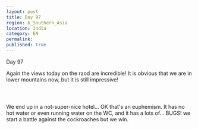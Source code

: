 ```yaml
---
layout: post
title: Day 97
region: 6_Southern_Asia
location: India
category: EN
permalink:
published: true
---
```


Day 97

Again the views today on the raod are incredible! It is obvious that we are in lower mountains now, but it is still impressive!

<p><a
href="https://lh3.googleusercontent.com/vpzbJ0LpoHuOp1igLKWKyR_11B_uij-Wf1QSImQOyYzmLKBh5glg4WOtHtNRBWY9J4GxeL0NCeSUgB1QoES9Fk97Ak4WhtP2TiqRxGNZcJP_uR32ZIt_CHB3zLQxAmY-rylQJYorV8iUMFgB1ppKEMbzQYUQcjOf1R_hOMSs2-bBQHcOCt7U7vspAuTRxDYSVaNlQPgdwnMt2EkR-MUAjht-FWBw4Dewz29zaTrWwXuyd2zYv9t9CFdVLW4ZgnNZvZhFfBzPIz1St-BsWxuAyqTvzcrsJr5lsx2S54-N4mxBlYN1oQXExkPs_mR9dRV_79UeEGO_VlS_aQsKZJB2LR3BYGzayKHu_ZB8GGV2IL6o0RzGHoQY__CkH0lmIpbtUecWZ8LGI_bG36hV1aGLCHBBD8-u1K4gLb4BkDQK4T6tik2iiTveg5QGGBtSJCfVYQj3oU7qRZG_Xd_xOz7CZ4PlVf2hr5IpVAR62U0-5-CVQVwYyzuC4h6sY9rVAbO4dm49IWWt1OXx7y6_thyQl0kbq1WwfLF3pmrOjLZAWUl9rQm9kjFxdiwRWXG1jwDVB4IbM1mr7jO7bDGiSzd-l7Y1-PJfCbOL_FKNZQn3XSSSIGLYT4l_dUrJfpP6Gt1gBBVFiAFBGxyqi92OrrDVCl4pWhEXb0myIBLGKKk-8HzbE679v3FOADlDGA=w836-h627-no"><img 
src="https://lh3.googleusercontent.com/vpzbJ0LpoHuOp1igLKWKyR_11B_uij-Wf1QSImQOyYzmLKBh5glg4WOtHtNRBWY9J4GxeL0NCeSUgB1QoES9Fk97Ak4WhtP2TiqRxGNZcJP_uR32ZIt_CHB3zLQxAmY-rylQJYorV8iUMFgB1ppKEMbzQYUQcjOf1R_hOMSs2-bBQHcOCt7U7vspAuTRxDYSVaNlQPgdwnMt2EkR-MUAjht-FWBw4Dewz29zaTrWwXuyd2zYv9t9CFdVLW4ZgnNZvZhFfBzPIz1St-BsWxuAyqTvzcrsJr5lsx2S54-N4mxBlYN1oQXExkPs_mR9dRV_79UeEGO_VlS_aQsKZJB2LR3BYGzayKHu_ZB8GGV2IL6o0RzGHoQY__CkH0lmIpbtUecWZ8LGI_bG36hV1aGLCHBBD8-u1K4gLb4BkDQK4T6tik2iiTveg5QGGBtSJCfVYQj3oU7qRZG_Xd_xOz7CZ4PlVf2hr5IpVAR62U0-5-CVQVwYyzuC4h6sY9rVAbO4dm49IWWt1OXx7y6_thyQl0kbq1WwfLF3pmrOjLZAWUl9rQm9kjFxdiwRWXG1jwDVB4IbM1mr7jO7bDGiSzd-l7Y1-PJfCbOL_FKNZQn3XSSSIGLYT4l_dUrJfpP6Gt1gBBVFiAFBGxyqi92OrrDVCl4pWhEXb0myIBLGKKk-8HzbE679v3FOADlDGA=w836-h627-no" class="oversize" alt=""></a></p>

<p><a
href="https://lh3.googleusercontent.com/zdcKXCAHfIyu1vO5mzNP36vWD6-HzjqGY91VSh5XzfHnvCk2F8TN3AjMYB12BWp84QszBoD8eOCNlZQ_gtL2E8Uvql-PISW3-f6Z6UXl5PxIsl60fewH9O7cZDnbkoSBGr4XcQdZc2r8lN4PBMeSCcY48L9rsygdOmhHZ6URz3gzXEH9S8ee8NrZLoJHc0NvpWdumvcwF4eHWG4dQifxCVEbHZ6ZeR8ygPTaXkB5btJYHMdvRVB1qBOu7GdZ3MzYrYKdPvR4nT97OkukEXbjqw8VzmOZ0AKKeG7d1tj2DdSNV1m_Fwcw8aTsHG_vgpOceK4R7-pSBg9pE3HdWE7L9O6Dtok6BKYofYif5SiNvoyVsoUXZLh685mDPFTakU0H6Iqkgb-XevqgA_N6fSM5ZZ9ZuE6AMeRJPOsIz2WY9U0poO3xl9MMU6UqflSaYos_xgmuvxN1K2JCIty8dX-5qTCjzHErKKyNFYS5vgsgqsxlVQB19i3ijHDL4vATmKyazgzHALbfnAwACf_RRd5661Vp9tQIiStkFjjk14z-wWarBRJPYxohqdj_RptftC48q28V3FwrCeQc-nMLWz0chYNUszKcPEXaTKwf_d41r_40Mj2UNr7XLmqjkeMoxeVWm6sThKPqZ2-dY7wpAuGkgYjToc6rowsZXCsk9Rhlsc0bM4wvZycZnxYfNQ=w836-h627-no"><img 
src="https://lh3.googleusercontent.com/zdcKXCAHfIyu1vO5mzNP36vWD6-HzjqGY91VSh5XzfHnvCk2F8TN3AjMYB12BWp84QszBoD8eOCNlZQ_gtL2E8Uvql-PISW3-f6Z6UXl5PxIsl60fewH9O7cZDnbkoSBGr4XcQdZc2r8lN4PBMeSCcY48L9rsygdOmhHZ6URz3gzXEH9S8ee8NrZLoJHc0NvpWdumvcwF4eHWG4dQifxCVEbHZ6ZeR8ygPTaXkB5btJYHMdvRVB1qBOu7GdZ3MzYrYKdPvR4nT97OkukEXbjqw8VzmOZ0AKKeG7d1tj2DdSNV1m_Fwcw8aTsHG_vgpOceK4R7-pSBg9pE3HdWE7L9O6Dtok6BKYofYif5SiNvoyVsoUXZLh685mDPFTakU0H6Iqkgb-XevqgA_N6fSM5ZZ9ZuE6AMeRJPOsIz2WY9U0poO3xl9MMU6UqflSaYos_xgmuvxN1K2JCIty8dX-5qTCjzHErKKyNFYS5vgsgqsxlVQB19i3ijHDL4vATmKyazgzHALbfnAwACf_RRd5661Vp9tQIiStkFjjk14z-wWarBRJPYxohqdj_RptftC48q28V3FwrCeQc-nMLWz0chYNUszKcPEXaTKwf_d41r_40Mj2UNr7XLmqjkeMoxeVWm6sThKPqZ2-dY7wpAuGkgYjToc6rowsZXCsk9Rhlsc0bM4wvZycZnxYfNQ=w836-h627-no" class="oversize" alt=""></a></p>

<p><a
href="https://lh3.googleusercontent.com/6A6LJTrctkt97U0dA9gEMWthMreX36ZNKM7hiPgimpyUTofiOrCITvtX8sUaKWkxXcSZZLw_qkl7Vi20jwawgORBsA6i_E81AKZBnLoBZQdZxTiQ8ym2jFYHVxQ3dzD4ImNFZ0w4lNINyTU2nCkaiRWw6G4_sITMSKdgqu3YNbt1y-PVDXxWFSltDsRCeCgJjPQRm9JhvIBWnS3sOt9rNJ1FIll-vdE0hqOADH97UxDQfhjmccDcxk6rGd09Qwy7vvTQV2kB7jbE-_HB4YXebrFqdr7BPUpnDruj7H9Cf-wbHI4vKh_npXqe9JltR-XUFPzviIxbajXl_64Wt2cFmNyJCxAOlbaNMQDozgjAc454MX2DWQxdMwdPZE3Mqh2S6gZ-zm1Hcz_k6_tFwZtFEgiy5RT8fdXp9M3Ky7jBzm69_Y36_gjh7kLbK6DkU19UNhwvJ_uAnPQjQEkTLu6PX4IfpWHpButvudeZk4KYuZRVfOVIc3FyasEgcDV2q5H9dr7XX4zK8ZkfQLhuDPW07vaoWhsLTakZqEwrZNeMNXiycx5YJhXryUe2bOCAo2kl6vNjgWDsNEqZsQRFWBOyG9_YvNtNIlD27VmgqFT-b_s51r6_2hzhBYQ9131qz4HliNY9UWsSQOb5ju-PWndXG4ZgEUr2CvB4RyqW4yXf75NELiLT_4crzw_dNw=w471-h627-no"><img 
src="https://lh3.googleusercontent.com/6A6LJTrctkt97U0dA9gEMWthMreX36ZNKM7hiPgimpyUTofiOrCITvtX8sUaKWkxXcSZZLw_qkl7Vi20jwawgORBsA6i_E81AKZBnLoBZQdZxTiQ8ym2jFYHVxQ3dzD4ImNFZ0w4lNINyTU2nCkaiRWw6G4_sITMSKdgqu3YNbt1y-PVDXxWFSltDsRCeCgJjPQRm9JhvIBWnS3sOt9rNJ1FIll-vdE0hqOADH97UxDQfhjmccDcxk6rGd09Qwy7vvTQV2kB7jbE-_HB4YXebrFqdr7BPUpnDruj7H9Cf-wbHI4vKh_npXqe9JltR-XUFPzviIxbajXl_64Wt2cFmNyJCxAOlbaNMQDozgjAc454MX2DWQxdMwdPZE3Mqh2S6gZ-zm1Hcz_k6_tFwZtFEgiy5RT8fdXp9M3Ky7jBzm69_Y36_gjh7kLbK6DkU19UNhwvJ_uAnPQjQEkTLu6PX4IfpWHpButvudeZk4KYuZRVfOVIc3FyasEgcDV2q5H9dr7XX4zK8ZkfQLhuDPW07vaoWhsLTakZqEwrZNeMNXiycx5YJhXryUe2bOCAo2kl6vNjgWDsNEqZsQRFWBOyG9_YvNtNIlD27VmgqFT-b_s51r6_2hzhBYQ9131qz4HliNY9UWsSQOb5ju-PWndXG4ZgEUr2CvB4RyqW4yXf75NELiLT_4crzw_dNw=w471-h627-no" class="oversize" alt=""></a></p>

We end up in a not-super-nice hotel... OK that's an euphemism. It has no hot water or even running water on the WC, and it has a lots of... BUGS! we start a battle against the cockroaches but we win.

